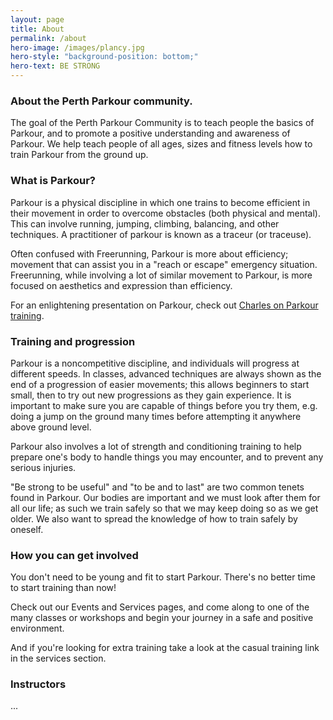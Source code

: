 ```yaml
---
layout: page
title: About
permalink: /about
hero-image: /images/plancy.jpg
hero-style: "background-position: bottom;" 
hero-text: BE STRONG
---
```


### About the Perth Parkour community.

The goal of the Perth Parkour Community is to teach people the basics of Parkour, and to promote a positive understanding and awareness of Parkour. We help teach people of all ages, sizes and fitness levels how to train Parkour from the ground up.

### What is Parkour?

Parkour is a physical discipline in which one trains to become efficient in their movement in order to overcome obstacles (both physical and mental). This can involve running, jumping, climbing, balancing, and other techniques. A practitioner of parkour is known as a traceur (or traceuse).

Often confused with Freerunning, Parkour is more about efficiency; movement that can assist you in a "reach or escape" emergency situation. Freerunning, while involving a lot of similar movement to Parkour, is more focused on aesthetics and expression than efficiency.

For an enlightening presentation on Parkour, check out [Charles on Parkour training](https://www.youtube.com/watch?v=3x-vqr3ZnZE).

### Training and progression

Parkour is a noncompetitive discipline, and individuals will progress at different speeds. In classes, advanced techniques are always shown as the end of a progression of easier movements; this allows beginners to start small, then to try out new progressions as they gain experience. It is important to make sure you are capable of things before you try them, e.g. doing a jump on the ground many times before attempting it anywhere above ground level.

Parkour also involves a lot of strength and conditioning training to help prepare one's body to handle things you may encounter, and to prevent any serious injuries.

"Be strong to be useful" and "to be and to last" are two common tenets found in Parkour. Our bodies are important and we must look after them for all our life; as such we train safely so that we may keep doing so as we get older. We also want to spread the knowledge of how to train safely by oneself.

### How you can get involved

You don't need to be young and fit to start Parkour. There's no better time to start training than now!

Check out our Events and Services pages, and come along to one of the many classes or workshops and begin your journey in a safe and positive environment.

And if you're looking for extra training take a look at the casual training link in the services section.

### Instructors
...
